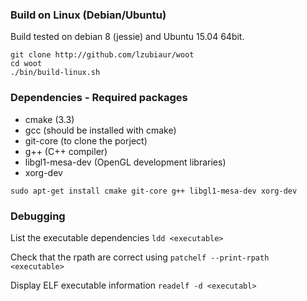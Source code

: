 ### Build on Linux (Debian/Ubuntu)

Build tested on debian 8 (jessie) and Ubuntu 15.04 64bit.

```
git clone http://github.com/lzubiaur/woot
cd woot
./bin/build-linux.sh
```

### Dependencies - Required packages

* cmake (3.3)
* gcc (should be installed with cmake)
* git-core (to clone the porject)
* g++ (C++ compiler)
* libgl1-mesa-dev (OpenGL development libraries)
* xorg-dev

```
sudo apt-get install cmake git-core g++ libgl1-mesa-dev xorg-dev
```

### Debugging

List the executable dependencies ```ldd <executable>```

Check that the rpath are correct using ```patchelf --print-rpath <executable>```

Display ELF executable information ```readelf -d <executabl>```
